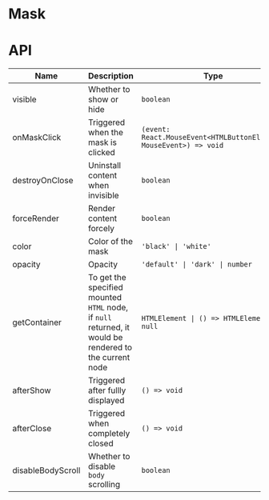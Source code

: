 # Mask

<code src="./demos/demo1.tsx"></code>

# API

| Name              | Description                                                                                            | Type                                                               | Default     |
| ----------------- | ------------------------------------------------------------------------------------------------------ | ------------------------------------------------------------------ | ----------- |
| visible           | Whether to show or hide                                                                                | `boolean`                                                          | `false`     |
| onMaskClick       | Triggered when the mask is clicked                                                                     | `(event: React.MouseEvent<HTMLButtonElement, MouseEvent>) => void` | -           |
| destroyOnClose    | Uninstall content when invisible                                                                       | `boolean`                                                          | `false`     |
| forceRender       | Render content forcely                                                                                 | `boolean`                                                          | `false`     |
| color             | Color of the mask                                                                                      | `'black' \| 'white'`                                               | `'black'`   |
| opacity           | Opacity                                                                                                | `'default' \| 'dark' \| number`                                    | `'default'` |
| getContainer      | To get the specified mounted `HTML` node, if `null` returned, it would be rendered to the current node | `HTMLElement \| () => HTMLElement \| null`                         | `null`      |
| afterShow         | Triggered after fullly displayed                                                                       | `() => void`                                                       | -           |
| afterClose        | Triggered when completely closed                                                                       | `() => void`                                                       | -           |
| disableBodyScroll | Whether to disable `body` scrolling                                                                    | `boolean`                                                          | `true`      |
